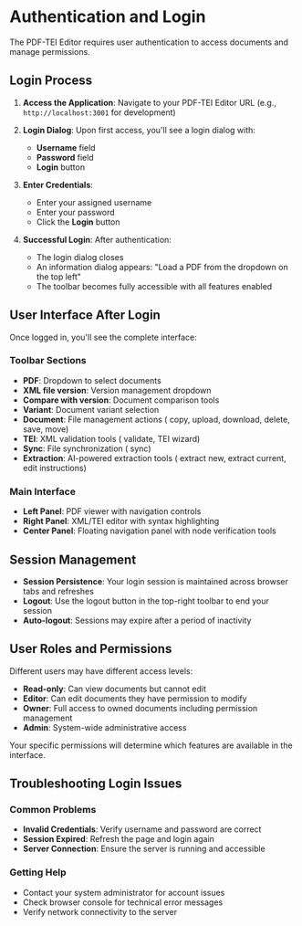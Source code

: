 # Authentication and Login

The PDF-TEI Editor requires user authentication to access documents and manage permissions.

## Login Process

1. **Access the Application**: Navigate to your PDF-TEI Editor URL (e.g., `http://localhost:3001` for development)

2. **Login Dialog**: Upon first access, you'll see a login dialog with:
   - **Username** field
   - **Password** field  
   - **Login** button

3. **Enter Credentials**: 
   - Enter your assigned username
   - Enter your password
   - Click the **Login** button

4. **Successful Login**: After authentication:
   - The login dialog closes
   - An information dialog appears: "Load a PDF from the dropdown on the top left"
   - The toolbar becomes fully accessible with all features enabled

## User Interface After Login

Once logged in, you'll see the complete interface:

### Toolbar Sections
- **PDF**: Dropdown to select documents
- **XML file version**: Version management dropdown  
- **Compare with version**: Document comparison tools
- **Variant**: Document variant selection
- **Document**: File management actions (<!-- <sl-icon name="copy"></sl-icon> --> copy, <!-- <sl-icon name="cloud-upload"></sl-icon> --> upload, <!-- <sl-icon name="cloud-download"></sl-icon> --> download, <!-- <sl-icon name="trash3"></sl-icon> --> delete, <!-- <sl-icon name="save"></sl-icon> --> save, <!-- <sl-icon name="folder-symlink"></sl-icon> --> move)
- **TEI**: XML validation tools (<!-- <sl-icon name="check-circle"></sl-icon> --> validate, <!-- <sl-icon name="magic"></sl-icon> --> TEI wizard)
- **Sync**: File synchronization (<!-- <sl-icon name="arrow-repeat"></sl-icon> --> sync)
- **Extraction**: AI-powered extraction tools (<!-- <sl-icon name="filetype-pdf"></sl-icon> --> extract new, <!-- <sl-icon name="clipboard2-plus"></sl-icon> --> extract current, <!-- <sl-icon name="pencil-square"></sl-icon> --> edit instructions)

### Main Interface
- **Left Panel**: PDF viewer with navigation controls
- **Right Panel**: XML/TEI editor with syntax highlighting
- **Center Panel**: Floating navigation panel with node verification tools

## Session Management

- **Session Persistence**: Your login session is maintained across browser tabs and refreshes
- **Logout**: Use the logout button in the top-right toolbar to end your session
- **Auto-logout**: Sessions may expire after a period of inactivity

## User Roles and Permissions

Different users may have different access levels:
- **Read-only**: Can view documents but cannot edit
- **Editor**: Can edit documents they have permission to modify  
- **Owner**: Full access to owned documents including permission management
- **Admin**: System-wide administrative access

Your specific permissions will determine which features are available in the interface.

## Troubleshooting Login Issues

### Common Problems
- **Invalid Credentials**: Verify username and password are correct
- **Session Expired**: Refresh the page and login again
- **Server Connection**: Ensure the server is running and accessible

### Getting Help
- Contact your system administrator for account issues
- Check browser console for technical error messages
- Verify network connectivity to the server